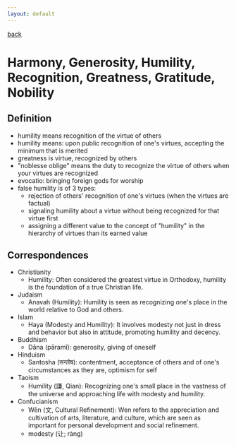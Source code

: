 ```yaml
---
layout: default
---
```

[back](./)

# Harmony, Generosity, Humility, Recognition, Greatness, Gratitude, Nobility


## Definition

- humility means recognition of the virtue of others
- humility means: upon public recognition of one's virtues, accepting the minimum that is merited
- greatness is virtue, recognized by others
- "noblesse oblige" means the duty to recognize the virtue of others when your virtues are recognized
- evocatio: bringing foreign gods for worship
- false humility is of 3 types:
    - rejection of others' recognition of one's virtues (when the virtues are factual)
    - signaling humility about a virtue without being recognized for that virtue first
    - assigning a different value to the concept of "humility" in the hierarchy of virtues than its earned value



## Correspondences

- Christianity
  - Humility: Often considered the greatest virtue in Orthodoxy, humility is the foundation of a true Christian life.
- Judaism
  - Anavah (Humility): Humility is seen as recognizing one's place in the world relative to God and others.
- Islam
  - Haya (Modesty and Humility): It involves modesty not just in dress and behavior but also in attitude, promoting humility and decency.
- Buddhism
  - Dāna (pāramī): generosity, giving of oneself
- Hinduism
  - Santosha (सन्तोष): contentment, acceptance of others and of one's circumstances as they are, optimism for self
- Taoism
  - Humility (謙, Qian): Recognizing one's small place in the vastness of the universe and approaching life with modesty and humility.
- Confucianism
  - Wēn (文, Cultural Refinement): Wen refers to the appreciation and cultivation of arts, literature, and culture, which are seen as important for personal development and social refinement.
  - modesty (让; ràng)